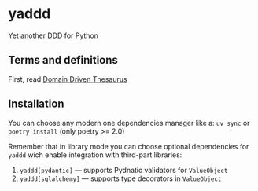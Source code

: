 # yaddd
Yet another DDD for Python

## Terms and definitions
First, read [Domain Driven Thesaurus](https://github.com/pyDDD/yaddd/wiki/Thesaurus)


## Installation
You can choose any modern one dependencies manager like a:
`uv sync` or `poetry install` (only poetry >= 2.0)

Remember that in library mode you can choose optional dependencies for `yaddd` wich enable integration with third-part libraries:
1. `yaddd[pydantic]` — supports Pydnatic validators for `ValueObject`
2. `yaddd[sqlalchemy]` — supports type decorators in `ValueObject`
